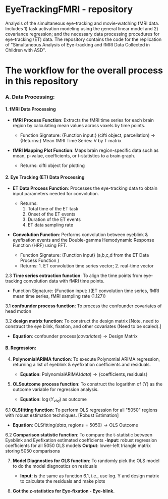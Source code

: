 # EyeTrackingFMRI - repository
Analysis of the simultaneous eye-tracking and movie-watching fMRI data. Includes 1) task activation modeling using the general linear model and 2) covariance regression; and the necessary data processing procedures for eye-tracking (ET) data. The repository contains the code for the replication of "Simultaneous Analysis of Eye-tracking and fMRI Data Collected in Children with ASD".

# The workflow for the overall process in this repository

### A. Data Processing:

#### 1. fMRI Data Processing
- **fMRI Process Function**: Extracts the fMRI time series for each brain region by calculating mean values across voxels by time points.
  - Function Signature: {Function input:} (cifti object, parcellation) $\rightarrow$ {Returns:} Mean fMRI Time Series: V by T matrix

- **fMRI Mapping Plot Function**: Maps brain region-specific data such as mean, p-value, coefficients, or t-statistics to a brain graph.
  - Returns: cifti object for plotting

#### 2. Eye Tracking (ET) Data Processing
- **ET Data Process Function**: Processes the eye-tracking data to obtain input parameters needed for convolution.
  - Returns:
    1. Total time of the ET task
    2. Onset of the ET events
    3. Duration of the ET events
    4. ET data sampling rate

- **Convolution Function**: Performs convolution between eyeblink & eyefixation events and the Double-gamma Hemodynamic Response Function (HRF) using FFT.
  - Function Signature: {Function input} (a,b,c,d from the ET Data Process Function )
  - Returns: 1. ET convolution time series vector; 2. real-time vector

2.3 **Time series extraction function**: To align the time points from eye-tracking convolution data with fMRI time points.

   - Function Signature: {Function input: }(ET convolution time series, fMRI mean time series, fMRI sampling rate (1.127))

3.1 **confounder process function**: To process the confounder covariates of head motion 

3.2 **design matrix function**: To construct the design matrix [Note, need to construct the eye blink, fixation, and other covariates (Need to be scaled).]

   - **Equation**: $\text{confounder process}(covariates) \rightarrow \text{Design Matrix}$

#### B. Regression:

4. **PolynomialARIMA function**: To execute Polynomial ARIMA regression, returning a list of eyeblink & eyefixation coefficients and residuals.

   - **Equation**: $\text{PolynomialARIMA}(data) \rightarrow \{\text{coefficients}, \text{residuals}\}$

5. **OLSoutcome process function**: To construct the logarithm of \(Y\) as the outcome variable for regression analysis.

   - **Equation**: $\log(Y_{vivj}) \text{ as outcome}$

6.1 **OLSfitting function**: To perform OLS regression for all "5050" regions with robust estimation techniques. [Robust Estimation]
   - **Equation**: $\text{OLSfitting}(data, \text{regions}=5050) \rightarrow \text{OLS Outcome}$

6.2 **Comparison statistic function**: To compare the t-statistic between Eyeblink and Eyefixation estimated coefficients
    -**Input**: robust regression coefficients for all 5050 OLS models
    **Output**: lower-left triangle matrix storing 5050 comparisons 

7. **Model Diagnostics for OLS function**: To randomly pick the OLS model to do the model diagnostics on residuals
   - **Input**: is the same as function 6.1, i.e., use log. Y and design matrix to calculate the residuals and make plots

8. **Got the z-statistics for Eye-fixation - Eye-blink.**
